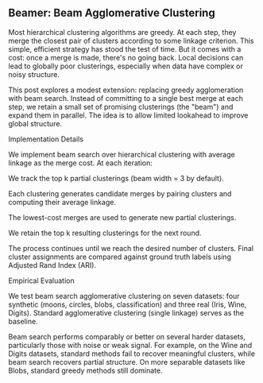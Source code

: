 ## Beamer: Beam Agglomerative Clustering
Most hierarchical clustering algorithms are greedy. At each step, they merge the closest pair of clusters according to some linkage criterion. This simple, efficient strategy has stood the test of time. But it comes with a cost: once a merge is made, there's no going back. Local decisions can lead to globally poor clusterings, especially when data have complex or noisy structure.

This post explores a modest extension: replacing greedy agglomeration with beam search. Instead of committing to a single best merge at each step, we retain a small set of promising clusterings (the "beam") and expand them in parallel. The idea is to allow limited lookahead to improve global structure.

Implementation Details

We implement beam search over hierarchical clustering with average linkage as the merge cost. At each iteration:

We track the top k partial clusterings (beam width = 3 by default).

Each clustering generates candidate merges by pairing clusters and computing their average linkage.

The lowest-cost merges are used to generate new partial clusterings.

We retain the top k resulting clusterings for the next round.

The process continues until we reach the desired number of clusters. Final cluster assignments are compared against ground truth labels using Adjusted Rand Index (ARI).

Empirical Evaluation

We test beam search agglomerative clustering on seven datasets: four synthetic (moons, circles, blobs, classification) and three real (Iris, Wine, Digits). Standard agglomerative clustering (single linkage) serves as the baseline.

Beam search performs comparably or better on several harder datasets, particularly those with noise or weak signal. For example, on the Wine and Digits datasets, standard methods fail to recover meaningful clusters, while beam search recovers partial structure. On more separable datasets like Blobs, standard greedy methods still dominate.
